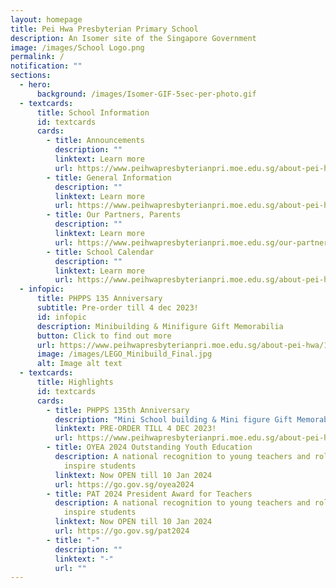 ```yaml
---
layout: homepage
title: Pei Hwa Presbyterian Primary School
description: An Isomer site of the Singapore Government
image: /images/School Logo.png
permalink: /
notification: ""
sections:
  - hero:
      background: /images/Isomer-GIF-5sec-per-photo.gif
  - textcards:
      title: School Information
      id: textcards
      cards:
        - title: Announcements
          description: ""
          linktext: Learn more
          url: https://www.peihwapresbyterianpri.moe.edu.sg/about-pei-hwa/general-information/announcement/
        - title: General Information
          description: ""
          linktext: Learn more
          url: https://www.peihwapresbyterianpri.moe.edu.sg/about-pei-hwa/general-information/
        - title: Our Partners, Parents
          description: ""
          linktext: Learn more
          url: https://www.peihwapresbyterianpri.moe.edu.sg/our-partners-1/parents/
        - title: School Calendar
          description: ""
          linktext: Learn more
          url: https://www.peihwapresbyterianpri.moe.edu.sg/about-pei-hwa/school-calendar/
  - infopic:
      title: PHPPS 135 Anniversary
      subtitle: Pre-order till 4 dec 2023!
      id: infopic
      description: Minibuilding & Minifigure Gift Memorabilia
      button: Click to find out more
      url: https://www.peihwapresbyterianpri.moe.edu.sg/about-pei-hwa/135th-phpps-anniversary/
      image: /images/LEGO_Minibuild_Final.jpg
      alt: Image alt text
  - textcards:
      title: Highlights
      id: textcards
      cards:
        - title: PHPPS 135th Anniversary
          description: "Mini School building & Mini figure Gift Memorabilia "
          linktext: PRE-ORDER TILL 4 DEC 2023!
          url: https://www.peihwapresbyterianpri.moe.edu.sg/about-pei-hwa/135th-phpps-anniversary/
        - title: OYEA 2024 Outstanding Youth Education
          description: A national recognition to young teachers and role models who
            inspire students
          linktext: Now OPEN till 10 Jan 2024
          url: https://go.gov.sg/oyea2024
        - title: PAT 2024 President Award for Teachers
          description: A national recognition to young teachers and role models who
            inspire students
          linktext: Now OPEN till 10 Jan 2024
          url: https://go.gov.sg/pat2024
        - title: "-"
          description: ""
          linktext: "-"
          url: ""
---
```

